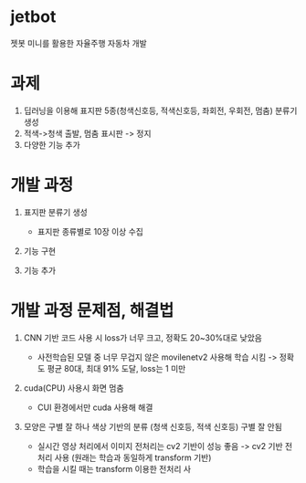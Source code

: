 # jetbot
젯봇 미니를 활용한 자율주행 자동차 개발

# 과제
1. 딥러닝을 이용해 표지판 5종(청색신호등, 적색신호등, 좌회전, 우회전, 멈춤) 분류기 생성
2. 적색->청색 출발, 멈춤 표시판 -> 정지
3. 다양한 기능 추가

# 개발 과정
1. 표지판 분류기 생성
   - 표지판 종류별로 10장 이상 수집
     
2. 기능 구현
3. 기능 추가


# 개발 과정 문제점, 해결법
1. CNN 기반 코드 사용 시 loss가 너무 크고, 정확도 20~30%대로 낮았음
   - 사전학습된 모델 중 너무 무겁지 않은 movilenetv2 사용해 학습 시킴
      -> 정확도 평균 80대, 최대 91% 도달, loss는 1 미만

2. cuda(CPU) 사용시 화면 멈춤
   - CUI 환경에서만 cuda 사용해 해결
  
3. 모양은 구별 잘 하나 색상 기반의 분류 (청색 신호등, 적색 신호등) 구별 잘 안됨
   - 실시간 영상 처리에서 이미지 전처리는 cv2 기반이 성능 좋음 -> cv2 기반 전처리 사용   (원래는 학습과 동일하게 transform 기반)
   - 학습을 시킬 때는 transform 이용한 전처리 사
